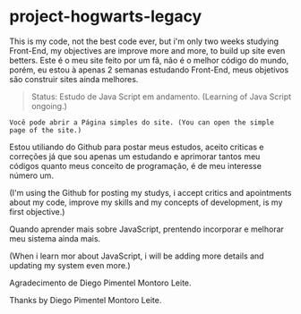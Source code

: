 # project-hogwarts-legacy
 This is my code, not the best code ever, but i'm only two weeks studying Front-End, my objectives are improve more and more, to build up site even betters. Este é o meu site feito por um fã, não é o melhor código do mundo, porém, eu estou à apenas 2 semanas estudando Front-End, meus objetivos são construir sites ainda melhores.

>Status: Estudo de Java Script em andamento. (Learning of Java Script ongoing.)

```
Você pode abrir a Página simples do site. (You can open the simple page of the site.)

```

Estou utiliando do Github para postar meus estudos, aceito criticas e correções já que sou apenas um estudando
e aprimorar tantos meu códigos quanto meus conceito de programação, é de meu interesse número um.

(I'm using the Github for posting my studys, i accept critics and apointments about my code,
improve my skills and my concepts of development, is my first objective.)

Quando aprender mais sobre JavaScript, prentendo incorporar e melhorar meu sistema ainda mais.

(When i learn mor about JavaScript, i will be adding more details and updating my system even more.)

Agradecimento de Diego Pimentel Montoro Leite.

Thanks by Diego Pimentel Montoro Leite.
